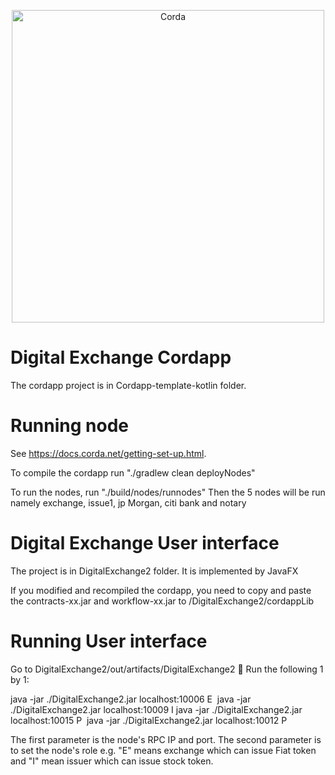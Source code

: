 <p align="center">
  <img src="https://www.corda.net/wp-content/uploads/2016/11/fg005_corda_b.png" alt="Corda" width="500">
</p>

# Digital Exchange Cordapp

The cordapp project is in Cordapp-template-kotlin folder. 

# Running node

See https://docs.corda.net/getting-set-up.html.

To compile the cordapp run "./gradlew clean deployNodes"

To run the nodes, run "./build/nodes/runnodes"
Then the 5 nodes will be run namely exchange, issue1, jp Morgan, citi bank and notary

# Digital Exchange User interface

The project is in DigitalExchange2 folder. It is implemented by JavaFX

If you modified and recompiled the cordapp, you need to copy and paste the contracts-xx.jar and workflow-xx.jar to /DigitalExchange2/cordappLib


# Running User interface

Go to DigitalExchange2/out/artifacts/DigitalExchange2

Run the following 1 by 1:

java -jar ./DigitalExchange2.jar localhost:10006 E 
java -jar ./DigitalExchange2.jar localhost:10009 I
java -jar ./DigitalExchange2.jar localhost:10015 P 
java -jar ./DigitalExchange2.jar localhost:10012 P

The first parameter is the node's RPC IP and port. The second parameter is to set the node's role e.g. "E" means exchange which can issue Fiat token and "I" mean issuer which can issue stock token.